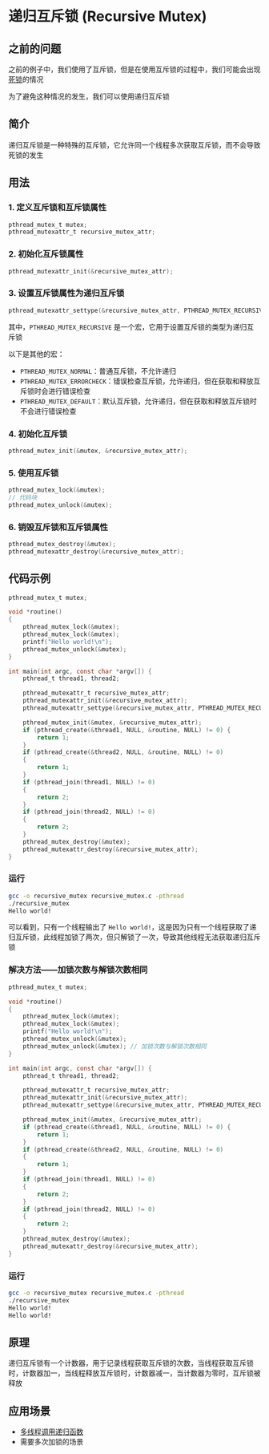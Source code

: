 # 递归互斥锁 (Recursive Mutex)

## 之前的问题

之前的例子中，我们使用了互斥锁，但是在使用互斥锁的过程中，我们可能会出现[死锁](../17.线程死锁/README.md)的情况

为了避免这种情况的发生，我们可以使用递归互斥锁

## 简介

递归互斥锁是一种特殊的互斥锁，它允许同一个线程多次获取互斥锁，而不会导致死锁的发生

## 用法

### 1. 定义互斥锁和互斥锁属性

```c
pthread_mutex_t mutex;
pthread_mutexattr_t recursive_mutex_attr;
```

### 2. 初始化互斥锁属性
```c
pthread_mutexattr_init(&recursive_mutex_attr);
```

### 3. 设置互斥锁属性为递归互斥锁

```c
pthread_mutexattr_settype(&recursive_mutex_attr, PTHREAD_MUTEX_RECURSIVE);
```

其中，`PTHREAD_MUTEX_RECURSIVE` 是一个宏，它用于设置互斥锁的类型为递归互斥锁

以下是其他的宏：
- `PTHREAD_MUTEX_NORMAL`：普通互斥锁，不允许递归
- `PTHREAD_MUTEX_ERRORCHECK`：错误检查互斥锁，允许递归，但在获取和释放互斥锁时会进行错误检查
- `PTHREAD_MUTEX_DEFAULT`：默认互斥锁，允许递归，但在获取和释放互斥锁时不会进行错误检查

### 4. 初始化互斥锁

```c
pthread_mutex_init(&mutex, &recursive_mutex_attr);
```

### 5. 使用互斥锁

```c
pthread_mutex_lock(&mutex);
// 代码块
pthread_mutex_unlock(&mutex);
```

### 6. 销毁互斥锁和互斥锁属性

```c
pthread_mutex_destroy(&mutex);
pthread_mutexattr_destroy(&recursive_mutex_attr);
```

## 代码示例

```c
pthread_mutex_t mutex;

void *routine()
{
    pthread_mutex_lock(&mutex);
    pthread_mutex_lock(&mutex);
    printf("Hello world!\n");
    pthread_mutex_unlock(&mutex);
}

int main(int argc, const char *argv[]) {
    pthread_t thread1, thread2;

    pthread_mutexattr_t recursive_mutex_attr;
    pthread_mutexattr_init(&recursive_mutex_attr);
    pthread_mutexattr_settype(&recursive_mutex_attr, PTHREAD_MUTEX_RECURSIVE);

    pthread_mutex_init(&mutex, &recursive_mutex_attr);
    if (pthread_create(&thread1, NULL, &routine, NULL) != 0) {
        return 1;   
    }
    if (pthread_create(&thread2, NULL, &routine, NULL) != 0)
    {
        return 1;
    }
    if (pthread_join(thread1, NULL) != 0)
    {
        return 2;
    }
    if (pthread_join(thread2, NULL) != 0)
    {
        return 2;
    }
    pthread_mutex_destroy(&mutex);
    pthread_mutexattr_destroy(&recursive_mutex_attr);
}
```

### 运行

```bash
gcc -o recursive_mutex recursive_mutex.c -pthread
./recursive_mutex
Hello world!
```

可以看到，只有一个线程输出了 `Hello world!`，这是因为只有一个线程获取了递归互斥锁，此线程加锁了两次，但只解锁了一次，导致其他线程无法获取递归互斥锁

### 解决方法——加锁次数与解锁次数相同

```c
pthread_mutex_t mutex;

void *routine()
{
    pthread_mutex_lock(&mutex);
    pthread_mutex_lock(&mutex);
    printf("Hello world!\n");
    pthread_mutex_unlock(&mutex);
    pthread_mutex_unlock(&mutex); // 加锁次数与解锁次数相同
}

int main(int argc, const char *argv[]) {
    pthread_t thread1, thread2;

    pthread_mutexattr_t recursive_mutex_attr;
    pthread_mutexattr_init(&recursive_mutex_attr);
    pthread_mutexattr_settype(&recursive_mutex_attr, PTHREAD_MUTEX_RECURSIVE);

    pthread_mutex_init(&mutex, &recursive_mutex_attr);
    if (pthread_create(&thread1, NULL, &routine, NULL) != 0) {
        return 1;   
    }
    if (pthread_create(&thread2, NULL, &routine, NULL) != 0)
    {
        return 1;
    }
    if (pthread_join(thread1, NULL) != 0)
    {
        return 2;
    }
    if (pthread_join(thread2, NULL) != 0)
    {
        return 2;
    }
    pthread_mutex_destroy(&mutex);
    pthread_mutexattr_destroy(&recursive_mutex_attr);
}
```

### 运行
```bash
gcc -o recursive_mutex recursive_mutex.c -pthread
./recursive_mutex
Hello world!
Hello world!
```

## 原理

递归互斥锁有一个计数器，用于记录线程获取互斥锁的次数，当线程获取互斥锁时，计数器加一，当线程释放互斥锁时，计数器减一，当计数器为零时，互斥锁被释放

## 应用场景

- [多线程调用递归函数](多线程递归函数示例.c)
- 需要多次加锁的场景